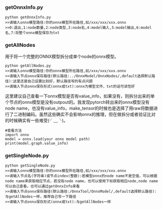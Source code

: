 ### getOnnxInfo.py  
```shell
python getOnnxInfo.py
>>请输入onnx模型路径:你的onnx模型所在路径,如/xxx/xxx/xxx.onnx
>>0:退出,1:node数量,2:node类型,3:node名,4:model输入,5:model输出,6:model名,7:将整个onnx模型保存为txt
```

### getAllNodes  
用于将一个完整的ONNX模型拆分成单个node的onnx模型。
```
python getAllNodes.py
>>请输入onnx模型路径:你的onnx模型所在路径,如/xxx/xxx/xxx.onnx
>>请输入节点onnx保存路径(默认路径:../OnnxModel/OnnxNodes/,default选择默认路径):这里还是自己设置比较好，默认路径写的有点问题
>>请输入节点onnx保存形式(onnx或txt):onnx为模型文件，txt的话可读性好
```
这里建议自己查看一下onnx模型是否有value_info，如果没有，则拆分出来的单个节点的onnx模型是没有outpout的。我发现pytorch转出来的onnx模型没有node name，也没有value_info，make_tensor的时候也是选择了用raw将数据进行了二进制编码。虽然这些确实不会影响onnx的推理，但在做拆分或者验证比对的时候确实有一些难受(╯﹏╰)。  

```
#查看方法
import onnx
model = onnx.load(your onnx model path)
print(model.graph.value_info)
```
### getSingleNode.py  
```
python getSingleNode.py
>>请输入onnx模型路径:你的onnx模型所在路径,如/xxx/xxx/xxx.onnx
>>请输入节点名(字符串)或节点index(整数):若模型onnx的node name不是空值，可以根据node name来获取相应节点，若没有node name，也可以使用下标获取相应node,node name可以自己查看，也可以通过getOnnxInfo来看
>>请输入节点onnx保存路径(默认路径:/OnnxTool/OnnxModel/,default选择默认路径):与getAllNodes一样，推荐自己写一下路径
>>请输入节点onnx保存形式(onnx或txt):与getAllNodes一样
```
